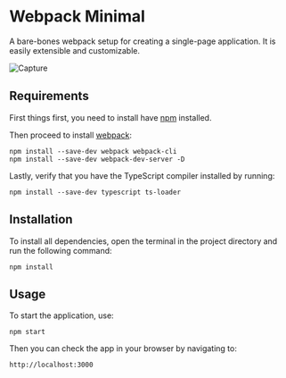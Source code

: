 # Webpack Minimal
A bare-bones webpack setup for creating a single-page application.
It is easily extensible and customizable.

![Capture](https://user-images.githubusercontent.com/37275728/186530827-c92b24e9-32e0-4e3d-8c83-445791c0964d.PNG)

## Requirements

First things first, you need to install have [npm](https://www.npmjs.com/) installed.

Then proceed to install [webpack](https://webpack.js.org/):
    
    npm install --save-dev webpack webpack-cli
    npm install --save-dev webpack-dev-server -D
    
Lastly, verify that you have the TypeScript compiler installed by running:

    npm install --save-dev typescript ts-loader

## Installation

To install all dependencies, open the terminal in the project directory and run the following command:

    npm install

## Usage

To start the application, use:

    npm start

Then you can check the app in your browser by navigating to:

    http://localhost:3000

